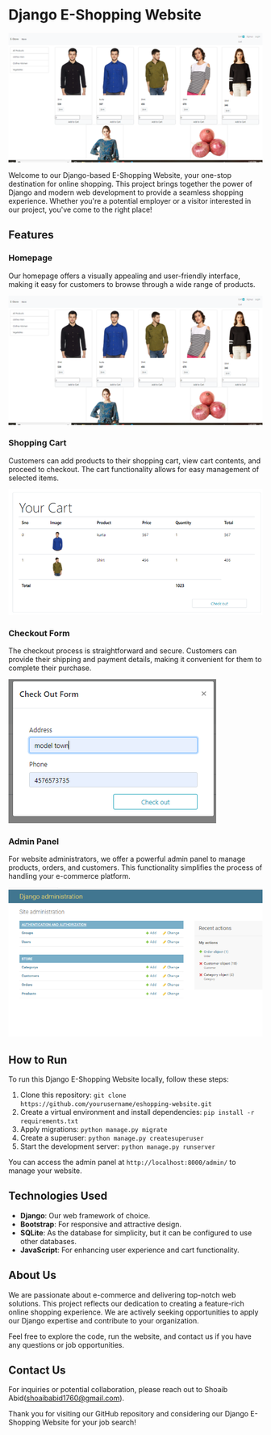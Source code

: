 # Django E-Shopping Website

![Homepage](Images/Homepage.PNG)

Welcome to our Django-based E-Shopping Website, your one-stop destination for online shopping. This project brings together the power of Django and modern web development to provide a seamless shopping experience. Whether you're a potential employer or a visitor interested in our project, you've come to the right place!

## Features

### Homepage

Our homepage offers a visually appealing and user-friendly interface, making it easy for customers to browse through a wide range of products.

![Homepage](Images/Homepage.PNG)

### Shopping Cart

Customers can add products to their shopping cart, view cart contents, and proceed to checkout. The cart functionality allows for easy management of selected items.

![Cart Section](Images/CartSection.PNG)

### Checkout Form

The checkout process is straightforward and secure. Customers can provide their shipping and payment details, making it convenient for them to complete their purchase.

![Checkout Form](Images/Checkout_form.PNG)

### Admin Panel

For website administrators, we offer a powerful admin panel to manage products, orders, and customers. This functionality simplifies the process of handling your e-commerce platform.

![Admin Panel](Images/Admin_Panel.PNG)

## How to Run

To run this Django E-Shopping Website locally, follow these steps:

1. Clone this repository: `git clone https://github.com/yourusername/eshopping-website.git`
2. Create a virtual environment and install dependencies: `pip install -r requirements.txt`
3. Apply migrations: `python manage.py migrate`
4. Create a superuser: `python manage.py createsuperuser`
5. Start the development server: `python manage.py runserver`

You can access the admin panel at `http://localhost:8000/admin/` to manage your website.

## Technologies Used

- **Django**: Our web framework of choice.
- **Bootstrap**: For responsive and attractive design.
- **SQLite**: As the database for simplicity, but it can be configured to use other databases.
- **JavaScript**: For enhancing user experience and cart functionality.

## About Us

We are passionate about e-commerce and delivering top-notch web solutions. This project reflects our dedication to creating a feature-rich online shopping experience. We are actively seeking opportunities to apply our Django expertise and contribute to your organization.

Feel free to explore the code, run the website, and contact us if you have any questions or job opportunities.

## Contact Us

For inquiries or potential collaboration, please reach out to Shoaib Abid(shoaibabid1760@gmail.com).

Thank you for visiting our GitHub repository and considering our Django E-Shopping Website for your job search!
